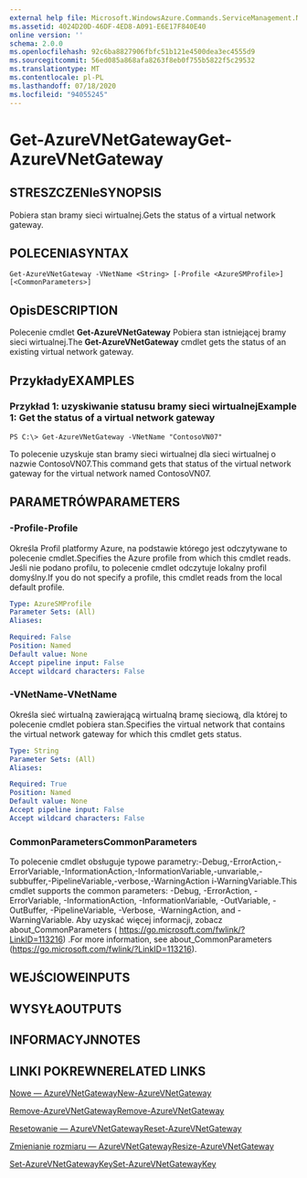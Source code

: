 ```yaml
---
external help file: Microsoft.WindowsAzure.Commands.ServiceManagement.Network.dll-Help.xml
ms.assetid: 4024D20D-46DF-4ED8-A091-E6E17F840E40
online version: ''
schema: 2.0.0
ms.openlocfilehash: 92c6ba8827906fbfc51b121e4500dea3ec4555d9
ms.sourcegitcommit: 56ed085a868afa8263f8eb0f755b5822f5c29532
ms.translationtype: MT
ms.contentlocale: pl-PL
ms.lasthandoff: 07/18/2020
ms.locfileid: "94055245"
---
```

# <span data-ttu-id="2434c-101">Get-AzureVNetGateway</span><span class="sxs-lookup"><span data-stu-id="2434c-101">Get-AzureVNetGateway</span></span>

## <span data-ttu-id="2434c-102">STRESZCZENIe</span><span class="sxs-lookup"><span data-stu-id="2434c-102">SYNOPSIS</span></span>
<span data-ttu-id="2434c-103">Pobiera stan bramy sieci wirtualnej.</span><span class="sxs-lookup"><span data-stu-id="2434c-103">Gets the status of a virtual network gateway.</span></span>

## <span data-ttu-id="2434c-104">POLECENIA</span><span class="sxs-lookup"><span data-stu-id="2434c-104">SYNTAX</span></span>

```
Get-AzureVNetGateway -VNetName <String> [-Profile <AzureSMProfile>] [<CommonParameters>]
```

## <span data-ttu-id="2434c-105">Opis</span><span class="sxs-lookup"><span data-stu-id="2434c-105">DESCRIPTION</span></span>
<span data-ttu-id="2434c-106">Polecenie cmdlet **Get-AzureVNetGateway** Pobiera stan istniejącej bramy sieci wirtualnej.</span><span class="sxs-lookup"><span data-stu-id="2434c-106">The **Get-AzureVNetGateway** cmdlet gets the status of an existing virtual network gateway.</span></span>

## <span data-ttu-id="2434c-107">Przykłady</span><span class="sxs-lookup"><span data-stu-id="2434c-107">EXAMPLES</span></span>

### <span data-ttu-id="2434c-108">Przykład 1: uzyskiwanie statusu bramy sieci wirtualnej</span><span class="sxs-lookup"><span data-stu-id="2434c-108">Example 1: Get the status of a virtual network gateway</span></span>
```
PS C:\> Get-AzureVNetGateway -VNetName "ContosoVN07"
```

<span data-ttu-id="2434c-109">To polecenie uzyskuje stan bramy sieci wirtualnej dla sieci wirtualnej o nazwie ContosoVN07.</span><span class="sxs-lookup"><span data-stu-id="2434c-109">This command gets that status of the virtual network gateway for the virtual network named ContosoVN07.</span></span>

## <span data-ttu-id="2434c-110">PARAMETRÓW</span><span class="sxs-lookup"><span data-stu-id="2434c-110">PARAMETERS</span></span>

### <span data-ttu-id="2434c-111">-Profile</span><span class="sxs-lookup"><span data-stu-id="2434c-111">-Profile</span></span>
<span data-ttu-id="2434c-112">Określa Profil platformy Azure, na podstawie którego jest odczytywane to polecenie cmdlet.</span><span class="sxs-lookup"><span data-stu-id="2434c-112">Specifies the Azure profile from which this cmdlet reads.</span></span> <span data-ttu-id="2434c-113">Jeśli nie podano profilu, to polecenie cmdlet odczytuje lokalny profil domyślny.</span><span class="sxs-lookup"><span data-stu-id="2434c-113">If you do not specify a profile, this cmdlet reads from the local default profile.</span></span>

```yaml
Type: AzureSMProfile
Parameter Sets: (All)
Aliases: 

Required: False
Position: Named
Default value: None
Accept pipeline input: False
Accept wildcard characters: False
```

### <span data-ttu-id="2434c-114">-VNetName</span><span class="sxs-lookup"><span data-stu-id="2434c-114">-VNetName</span></span>
<span data-ttu-id="2434c-115">Określa sieć wirtualną zawierającą wirtualną bramę sieciową, dla której to polecenie cmdlet pobiera stan.</span><span class="sxs-lookup"><span data-stu-id="2434c-115">Specifies the virtual network that contains the virtual network gateway for which this cmdlet gets status.</span></span>

```yaml
Type: String
Parameter Sets: (All)
Aliases: 

Required: True
Position: Named
Default value: None
Accept pipeline input: False
Accept wildcard characters: False
```

### <span data-ttu-id="2434c-116">CommonParameters</span><span class="sxs-lookup"><span data-stu-id="2434c-116">CommonParameters</span></span>
<span data-ttu-id="2434c-117">To polecenie cmdlet obsługuje typowe parametry:-Debug,-ErrorAction,-ErrorVariable,-InformationAction,-InformationVariable,-unvariable,-subbuffer,-PipelineVariable,-verbose,-WarningAction i-WarningVariable.</span><span class="sxs-lookup"><span data-stu-id="2434c-117">This cmdlet supports the common parameters: -Debug, -ErrorAction, -ErrorVariable, -InformationAction, -InformationVariable, -OutVariable, -OutBuffer, -PipelineVariable, -Verbose, -WarningAction, and -WarningVariable.</span></span> <span data-ttu-id="2434c-118">Aby uzyskać więcej informacji, zobacz about_CommonParameters ( https://go.microsoft.com/fwlink/?LinkID=113216) .</span><span class="sxs-lookup"><span data-stu-id="2434c-118">For more information, see about_CommonParameters (https://go.microsoft.com/fwlink/?LinkID=113216).</span></span>

## <span data-ttu-id="2434c-119">WEJŚCIOWE</span><span class="sxs-lookup"><span data-stu-id="2434c-119">INPUTS</span></span>

## <span data-ttu-id="2434c-120">WYSYŁA</span><span class="sxs-lookup"><span data-stu-id="2434c-120">OUTPUTS</span></span>

## <span data-ttu-id="2434c-121">INFORMACYJN</span><span class="sxs-lookup"><span data-stu-id="2434c-121">NOTES</span></span>

## <span data-ttu-id="2434c-122">LINKI POKREWNE</span><span class="sxs-lookup"><span data-stu-id="2434c-122">RELATED LINKS</span></span>

[<span data-ttu-id="2434c-123">Nowe — AzureVNetGateway</span><span class="sxs-lookup"><span data-stu-id="2434c-123">New-AzureVNetGateway</span></span>](./New-AzureVNetGateway.md)

[<span data-ttu-id="2434c-124">Remove-AzureVNetGateway</span><span class="sxs-lookup"><span data-stu-id="2434c-124">Remove-AzureVNetGateway</span></span>](./Remove-AzureVNetGateway.md)

[<span data-ttu-id="2434c-125">Resetowanie — AzureVNetGateway</span><span class="sxs-lookup"><span data-stu-id="2434c-125">Reset-AzureVNetGateway</span></span>](./Reset-AzureVNetGateway.md)

[<span data-ttu-id="2434c-126">Zmienianie rozmiaru — AzureVNetGateway</span><span class="sxs-lookup"><span data-stu-id="2434c-126">Resize-AzureVNetGateway</span></span>](./Resize-AzureVNetGateway.md)

[<span data-ttu-id="2434c-127">Set-AzureVNetGatewayKey</span><span class="sxs-lookup"><span data-stu-id="2434c-127">Set-AzureVNetGatewayKey</span></span>](./Set-AzureVNetGatewayKey.md)


